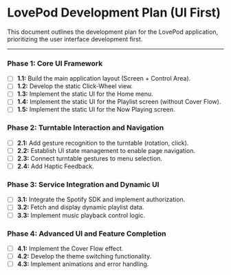 # LovePod Development Plan (UI First)

This document outlines the development plan for the LovePod application, prioritizing the user interface development first.

---

### **Phase 1: Core UI Framework**

- [ ] **1.1:** Build the main application layout (Screen + Control Area).
- [ ] **1.2:** Develop the static Click-Wheel view.
- [ ] **1.3:** Implement the static UI for the Home menu.
- [ ] **1.4:** Implement the static UI for the Playlist screen (without Cover Flow).
- [ ] **1.5:** Implement the static UI for the Now Playing screen.

### **Phase 2: Turntable Interaction and Navigation**

- [ ] **2.1:** Add gesture recognition to the turntable (rotation, click).
- [ ] **2.2:** Establish UI state management to enable page navigation.
- [ ] **2.3:** Connect turntable gestures to menu selection.
- [ ] **2.4:** Add Haptic Feedback.

### **Phase 3: Service Integration and Dynamic UI**

- [ ] **3.1:** Integrate the Spotify SDK and implement authorization.
- [ ] **3.2:** Fetch and display dynamic playlist data.
- [ ] **3.3:** Implement music playback control logic.

### **Phase 4: Advanced UI and Feature Completion**

- [ ] **4.1:** Implement the Cover Flow effect.
- [ ] **4.2:** Develop the theme switching functionality.
- [ ] **4.3:** Implement animations and error handling.
